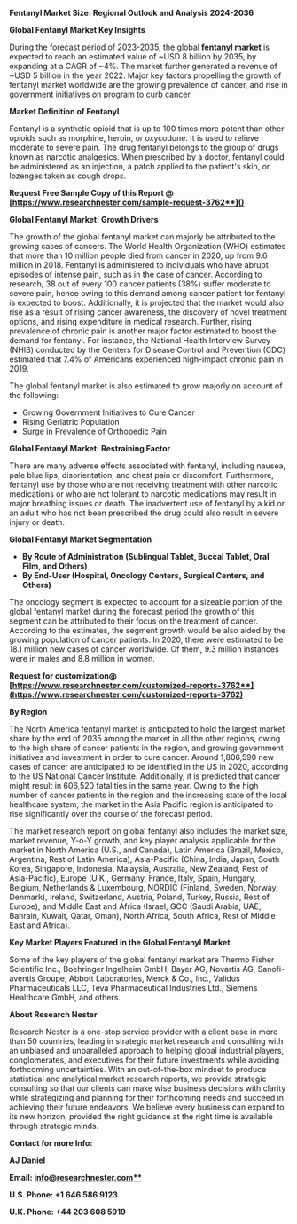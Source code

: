 ﻿**Fentanyl Market Size: Regional Outlook and Analysis 2024-2036**

**Global Fentanyl Market Key Insights**

During the forecast period of 2023-2035, the global [**fentanyl market**](https://www.researchnester.com/reports/fentanyl-market/3762) is expected to reach an estimated value of ~USD 8 billion by 2035, by expanding at a CAGR of ~4%. The market further generated a revenue of ~USD 5 billion in the year 2022. Major key factors propelling the growth of fentanyl market worldwide are the growing prevalence of cancer, and rise in government initiatives on program to curb cancer. 

**Market Definition of Fentanyl** 

Fentanyl is a synthetic opioid that is up to 100 times more potent than other opioids such as morphine, heroin, or oxycodone. It is used to relieve moderate to severe pain. The drug fentanyl belongs to the group of drugs known as narcotic analgesics. When prescribed by a doctor, fentanyl could be administered as an injection, a patch applied to the patient's skin, or lozenges taken as cough drops.

<a name="_hlk168911023"></a><a name="_hlk168911453"></a>**Request Free Sample Copy of this Report @ [https://www.researchnester.com/sample-request-3762**]()**

**Global Fentanyl Market: Growth Drivers**

The growth of the global fentanyl market can majorly be attributed to the growing cases of cancers. The World Health Organization (WHO) estimates that more than 10 million people died from cancer in 2020, up from 9.6 million in 2018. Fentanyl is administered to individuals who have abrupt episodes of intense pain, such as in the case of cancer. According to research, 38 out of every 100 cancer patients (38%) suffer moderate to severe pain, hence owing to this demand among cancer patient for fentanyl is expected to boost. Additionally, it is projected that the market would also rise as a result of rising cancer awareness, the discovery of novel treatment options, and rising expenditure in medical research. Further, rising prevalence of chronic pain is another major factor estimated to boost the demand for fentanyl. For instance, the National Health Interview Survey (NHIS) conducted by the Centers for Disease Control and Prevention (CDC) estimated that 7.4% of Americans experienced high-impact chronic pain in 2019.

The global fentanyl market is also estimated to grow majorly on account of the following: 

- Growing Government Initiatives to Cure Cancer
- Rising Geriatric Population
- Surge in Prevalence of Orthopedic Pain

**Global Fentanyl Market: Restraining Factor**

There are many adverse effects associated with fentanyl, including nausea, pale blue lips, disorientation, and chest pain or discomfort. Furthermore, fentanyl use by those who are not receiving treatment with other narcotic medications or who are not tolerant to narcotic medications may result in major breathing issues or death. The inadvertent use of fentanyl by a kid or an adult who has not been prescribed the drug could also result in severe injury or death.

**Global Fentanyl Market Segmentation** 

- **By Route of Administration (Sublingual Tablet, Buccal Tablet, Oral Film, and Others)**
- **By End-User (Hospital, Oncology Centers, Surgical Centers, and Others)**

The oncology segment is expected to account for a sizeable portion of the global fentanyl market during the forecast period the growth of this segment can be attributed to their focus on the treatment of cancer. According to the estimates, the segment growth would be also aided by the growing population of cancer patients. In 2020, there were estimated to be 18.1 million new cases of cancer worldwide. Of them, 9.3 million instances were in males and 8.8 million in women.

**Request for customization@ [https://www.researchnester.com/customized-reports-3762**](https://www.researchnester.com/customized-reports-3762)**

**By Region** 

The North America fentanyl market is anticipated to hold the largest market share by the end of 2035 among the market in all the other regions, owing to the high share of cancer patients in the region, and growing government initiatives and investment in order to cure cancer. Around 1,806,590 new cases of cancer are anticipated to be identified in the US in 2020, according to the US National Cancer Institute. Additionally, it is predicted that cancer might result in 606,520 fatalities in the same year. Owing to the high number of cancer patients in the region and the increasing state of the local healthcare system, the market in the Asia Pacific region is anticipated to rise significantly over the course of the forecast period.

The market research report on global fentanyl also includes the market size, market revenue, Y-o-Y growth, and key player analysis applicable for the market in North America (U.S., and Canada), Latin America (Brazil, Mexico, Argentina, Rest of Latin America), Asia-Pacific (China, India, Japan, South Korea, Singapore, Indonesia, Malaysia, Australia, New Zealand, Rest of Asia-Pacific), Europe (U.K., Germany, France, Italy, Spain, Hungary, Belgium, Netherlands & Luxembourg, NORDIC (Finland, Sweden, Norway, Denmark), Ireland, Switzerland, Austria, Poland, Turkey, Russia, Rest of Europe), and Middle East and Africa (Israel, GCC (Saudi Arabia, UAE, Bahrain, Kuwait, Qatar, Oman), North Africa, South Africa, Rest of Middle East and Africa). 

**Key Market Players Featured in the Global Fentanyl Market** 

Some of the key players of the global fentanyl market are Thermo Fisher Scientific Inc., Boehringer Ingelheim GmbH, Bayer AG, Novartis AG, Sanofi-aventis Groupe, Abbott Laboratories, Merck & Co., Inc., Validus Pharmaceuticals LLC, Teva Pharmaceutical Industries Ltd., Siemens Healthcare GmbH, and others. 

<a name="_hlk168910495"></a>**About Research Nester**

Research Nester is a one-stop service provider with a client base in more than 50 countries, leading in strategic market research and consulting with an unbiased and unparalleled approach to helping global industrial players, conglomerates, and executives for their future investments while avoiding forthcoming uncertainties. With an out-of-the-box mindset to produce statistical and analytical market research reports, we provide strategic consulting so that our clients can make wise business decisions with clarity while strategizing and planning for their forthcoming needs and succeed in achieving their future endeavors. We believe every business can expand to its new horizon, provided the right guidance at the right time is available through strategic minds.

**Contact for more Info:**

**AJ Daniel**

**Email: [info@researchnester.com**](mailto:info@researchnester.com)**

**U.S. Phone: +1 646 586 9123** 

**U.K. Phone: +44 203 608 5919**
